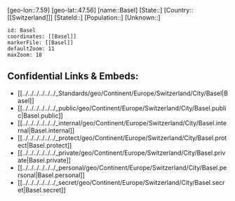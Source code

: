 ﻿---
location: [47.56,7.59]
mapzoom: [7,12] 
mapmarker: city 
type: City
tags:
- geo/City


SpocWebEntityId: 29038
isDeleted: false
confidential: public

---
[geo-lon::7.59]
[geo-lat::47.56]
[name::Basel]
[State::]
[Country::[[Switzerland]]]
[StateId::]
[Population::]
[Unknown::]


```leaflet
id: Basel
coordinates: [[Basel]]
markerFile: [[Basel]]
defaultZoom: 11 
maxZoom: 18
```


## Confidential Links & Embeds: 
- [[../../../../../../_Standards/geo/Continent/Europe/Switzerland/City/Basel|Basel]] 
- [[../../../../../../_public/geo/Continent/Europe/Switzerland/City/Basel.public|Basel.public]] 
- [[../../../../../../_internal/geo/Continent/Europe/Switzerland/City/Basel.internal|Basel.internal]] 
- [[../../../../../../_protect/geo/Continent/Europe/Switzerland/City/Basel.protect|Basel.protect]] 
- [[../../../../../../_private/geo/Continent/Europe/Switzerland/City/Basel.private|Basel.private]] 
- [[../../../../../../_personal/geo/Continent/Europe/Switzerland/City/Basel.personal|Basel.personal]] 
- [[../../../../../../_secret/geo/Continent/Europe/Switzerland/City/Basel.secret|Basel.secret]] 
